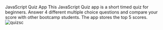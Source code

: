 JavaScript Quiz App
This JavaScript Quiz app is a short timed quiz for beginners. Answer 4 different multiple choice questions and compare your score with other bootcamp students. The app stores the top 5 scores.
![quizsc](https://github.com/danielriosg/challenge-module-4-JSquiz/assets/115953862/71f54d61-3041-4cf4-9b05-05432e9b2948)

